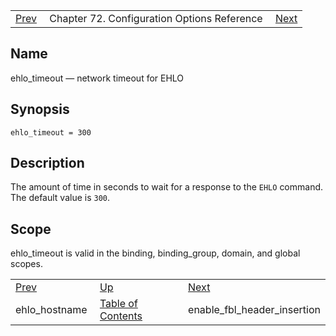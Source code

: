|     |     |     |
| --- | --- | --- |
| [Prev](conf.ref.ehlo_hostname)  | Chapter 72. Configuration Options Reference |  [Next](conf.ref.enable_fbl_header_insertion) |

<a name="conf.ref.ehlo_timeout"></a>
## Name

ehlo_timeout — network timeout for EHLO

## Synopsis

`ehlo_timeout = 300`

<a name="idp24562320"></a>
## Description

The amount of time in seconds to wait for a response to the `EHLO` command. The default value is `300`.

<a name="idp24565088"></a>
## Scope

ehlo_timeout is valid in the binding, binding_group, domain, and global scopes.

|     |     |     |
| --- | --- | --- |
| [Prev](conf.ref.ehlo_hostname)  | [Up](config.options.ref) |  [Next](conf.ref.enable_fbl_header_insertion) |
| ehlo_hostname  | [Table of Contents](index) |  enable_fbl_header_insertion |

